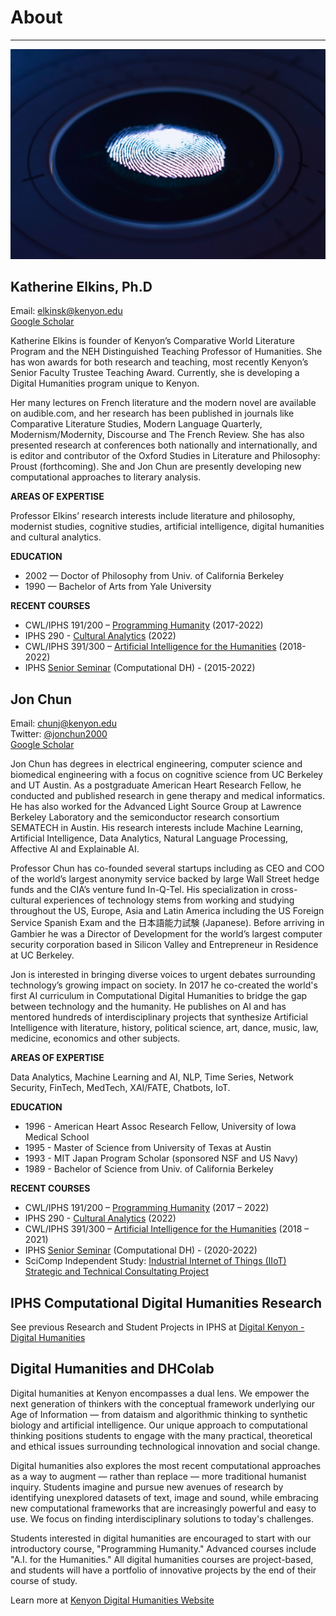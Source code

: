 # About

---

![Reading Image](images/img_iphs290_about_esther-jiao-ADv0GiMBlmI-unsplash.jpg)


## Katherine Elkins, Ph.D

Email: elkinsk@kenyon.edu  
[Google Scholar](https://scholar.google.com/citations?user=bUSgS6IAAAAJ&hl=en&oi=ao)  

Katherine Elkins is founder of Kenyon’s Comparative World Literature Program and the NEH Distinguished Teaching Professor of Humanities. She has won awards for both research and teaching, most recently Kenyon’s Senior Faculty Trustee Teaching Award. Currently, she is developing a Digital Humanities program unique to Kenyon.

Her many lectures on French literature and the modern novel are available on audible.com, and her research has been published in journals like Comparative Literature Studies, Modern Language Quarterly, Modernism/Modernity, Discourse and The French Review. She has also presented research at conferences both nationally and internationally, and is editor and contributor of the Oxford Studies in Literature and Philosophy: Proust (forthcoming). She and Jon Chun are presently developing new computational approaches to literary analysis.

**AREAS OF EXPERTISE**

Professor Elkins’ research interests include literature and philosophy, modernist studies, cognitive studies, artificial intelligence, digital humanities and cultural analytics.

**EDUCATION**

- 2002 — Doctor of Philosophy from Univ. of California Berkeley
- 1990 — Bachelor of Arts from Yale University

**RECENT COURSES**

- CWL/IPHS 191/200 – [Programming Humanity](https://programminghumanity.wordpress.com/) (2017-2022)
- IPHS 290 - [Cultural Analytics](https://jon-chun.github.io/cultural-analytics/) (2022)
- CWL/IPHS 391/300 – [Artificial Intelligence for the Humanities](https://aiforthehumanities.wordpress.com/) (2018-2022)
- IPHS [Senior Seminar](https://digital.kenyon.edu/dh) (Computational DH) - (2015-2022)

## Jon Chun

Email: chunj@kenyon.edu  
Twitter: [@jonchun2000](https://twitter.com/jonchun2000)  
[Google Scholar](https://scholar.google.com/citations?user=l-iUHQMAAAAJ&hl=en&oi=ao)  

Jon Chun has degrees in electrical engineering, computer science and biomedical engineering with a focus on cognitive science from UC Berkeley and UT Austin. As a postgraduate American Heart Research Fellow, he conducted and published research in gene therapy and medical informatics.  He has also worked for the Advanced Light Source Group at Lawrence Berkeley Laboratory and the semiconductor research consortium SEMATECH in Austin.  His research interests include Machine Learning, Artificial Intelligence, Data Analytics, Natural Language Processing, Affective AI and Explainable AI.

Professor Chun has co-founded several startups including as CEO and COO of the world’s largest anonymity service backed by large Wall Street hedge funds and the CIA’s venture fund In-Q-Tel. His specialization in cross-cultural experiences of technology stems from working and studying throughout the US, Europe, Asia and Latin America including the US Foreign Service Spanish Exam and the 日本語能力試験 (Japanese). Before arriving in Gambier he was a Director of Development for the world’s largest computer security corporation based in Silicon Valley and Entrepreneur in Residence at UC Berkeley.

Jon is interested in bringing diverse voices to urgent debates surrounding technology’s growing impact on society. In 2017 he co-created the world's first AI curriculum in Computational Digital Humanities to bridge the gap between technology and the humanity. He publishes on AI and has mentored hundreds of interdisciplinary projects that synthesize Artificial Intelligence with literature, history, political science, art, dance, music, law, medicine, economics and other subjects.

**AREAS OF EXPERTISE**

Data Analytics, Machine Learning and AI, NLP, Time Series, Network Security, FinTech, MedTech, XAI/FATE, Chatbots, IoT.

**EDUCATION**

- 1996 - American Heart Assoc Research Fellow, University of Iowa Medical School
- 1995 - Master of Science from University of Texas at Austin
- 1993 - MIT Japan Program Scholar (sponsored NSF and US Navy)
- 1989 - Bachelor of Science from Univ. of California Berkeley

**RECENT COURSES**

- CWL/IPHS 191/200 – [Programming Humanity](https://programminghumanity.wordpress.com/) (2017 – 2022)
- IPHS 290 - [Cultural Analytics](https://jon-chun.github.io/cultural-analytics/) (2022)
- CWL/IPHS 391/300 – [Artificial Intelligence for the Humanities](https://aiforthehumanities.wordpress.com/) (2018 – 2021)
- IPHS [Senior Seminar](https://digital.kenyon.edu/dh/) (Computational DH) - (2020-2022)
- SciComp Independent Study: [Industrial Internet of Things (IIoT) Strategic and Technical Consultating Project](https://github.com/jon-chun/iiot-time-series-prediction-system)

## IPHS Computational Digital Humanities Research

See previous Research and Student Projects in IPHS at [Digital Kenyon - Digital Humanities](https://digital.kenyon.edu/dh/)

## Digital Humanities and DHColab

Digital humanities at Kenyon encompasses a dual lens. We empower the next generation of thinkers with the conceptual framework underlying our Age of Information — from dataism and algorithmic thinking to synthetic biology and artificial intelligence. Our unique approach to computational thinking positions students to engage with the many practical, theoretical and ethical issues surrounding technological innovation and social change.

Digital humanities also explores the most recent computational approaches as a way to augment — rather than replace — more traditional humanist inquiry. Students imagine and pursue new avenues of research by identifying unexplored datasets of text, image and sound, while embracing new computational frameworks that are increasingly powerful and easy to use. We focus on finding interdisciplinary solutions to today's challenges.

Students interested in digital humanities are encouraged to start with our introductory course, "Programming Humanity." Advanced courses include "A.I. for the Humanities." All digital humanities courses are project-based, and students will have a portfolio of innovative projects by the end of their course of study.

Learn more at [Kenyon Digital Humanities Website](https://www.kenyon.edu/digital-humanities/)
